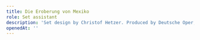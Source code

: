 ```yaml
---
title: Die Eroberung von Mexiko
role: Set assistant
description: 'Set design by Christof Hetzer. Produced by Deutsche Oper, Berlin.'
openedAt: ''
---
```


